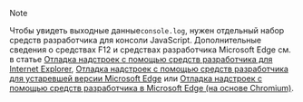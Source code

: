 > [!NOTE]
> Чтобы увидеть выходные данные`console.log`, нужен отдельный набор средств разработчика для консоли JavaScript. Дополнительные сведения о средствах F12 и средствах разработчика Microsoft Edge см. в статье [Отладка надстроек с помощью средств разработчика для Internet Explorer](../testing/debug-add-ins-using-f12-tools-ie.md), [Отладка надстроек с помощью средств разработчика для устаревшей версии Microsoft Edge](../testing/debug-add-ins-using-devtools-edge-legacy.md) или [Отладка надстроек с помощью средств разработчика в Microsoft Edge (на основе Chromium)](../testing/debug-add-ins-using-devtools-edge-chromium.md).
